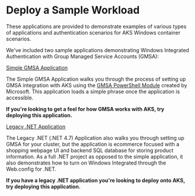 # Deploy a Sample Workload

These applications are provided to demonstrate examples of various types of applications and authentication scenarios for AKS Windows container scenarios. 

We've included two sample applications demonstrating Windows Integrated Authentication with Group Managed Service Accounts (GMSA):

[Simple GMSA Application](../Apps/SimpleGMSAApp/Getting-Started.md)
   
   The Simple GMSA Application walks you through the process of setting up GMSA integration with AKS using the [GMSA PowerShell Module](https://learn.microsoft.com/en-us/virtualization/windowscontainers/manage-containers/gmsa-aks-ps-module) created by Microsoft. This application loads a simple phrase once the application is accessible. 
   
   **If you're looking to get a feel for how GMSA works with AKS, try deploying this application.**

[Legacy .NET Application](../Apps/eshopLegacyApp/Getting-Started.md)
   
   The Legacy .NET (.NET 4.7) Application also walks you through setting up GMSA for your cluster, but the application is ecommerce focused with a shopping webpage UI and backend SQL database for storing product information. As a full .NET project as opposed to the simple application, it also demonstrates how to turn on Windows Integrated through the Web.config for .NET. 
   
   **If you have a legacy .NET application you're looking to deploy onto AKS, try deploying this application.**
